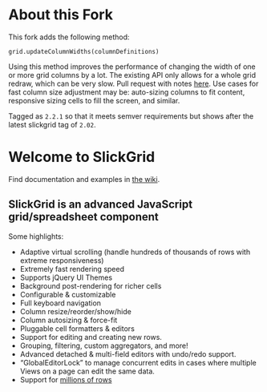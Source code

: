 # About this Fork

This fork adds the following method:

```
grid.updateColumnWidths(columnDefinitions)
```

Using this method improves the performance of changing the width of one or more grid columns by a lot. The existing API only allows for a whole grid redraw, which can be very slow. Pull request with notes [here](https://github.com/mleibman/SlickGrid/pull/897). Use cases for fast column size adjustment may be: auto-sizing columns to fit content, responsive sizing cells to fill the screen, and similar. 

Tagged as `2.2.1` so that it meets semver requirements but shows after the latest slickgrid tag of `2.02`.

# Welcome to SlickGrid

Find documentation and examples in [the wiki](https://github.com/mleibman/SlickGrid/wiki).

## SlickGrid is an advanced JavaScript grid/spreadsheet component

Some highlights:

* Adaptive virtual scrolling (handle hundreds of thousands of rows with extreme responsiveness)
* Extremely fast rendering speed
* Supports jQuery UI Themes
* Background post-rendering for richer cells
* Configurable & customizable
* Full keyboard navigation
* Column resize/reorder/show/hide
* Column autosizing & force-fit
* Pluggable cell formatters & editors
* Support for editing and creating new rows.
* Grouping, filtering, custom aggregators, and more!
* Advanced detached & multi-field editors with undo/redo support.
* “GlobalEditorLock” to manage concurrent edits in cases where multiple Views on a page can edit the same data.
* Support for [millions of rows](http://stackoverflow.com/a/2569488/1269037)
